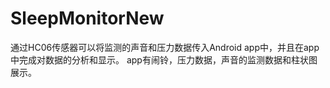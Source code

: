 # SleepMonitorNew
通过HC06传感器可以将监测的声音和压力数据传入Android app中，并且在app中完成对数据的分析和显示。
app有闹铃，压力数据，声音的监测数据和柱状图展示。
